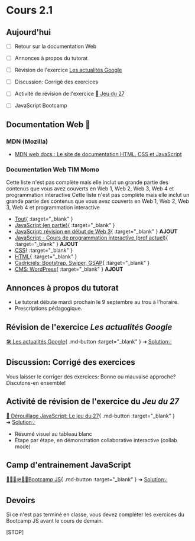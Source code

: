# Cours 2.1

<!--https://squidfunk.github.io/mkdocs-material/reference/admonitions/
✏️note, 📄abstract, ℹ️info, 🔥tip, ✔️success, ❔question, ⚠️warning, ❌failure, ⚡danger, 🐞bug, 🧪example, ❜❜quote
-->

## Aujourd'hui

- [ ] Retour sur la documentation Web
- [ ] Annonces à propos du tutorat
- [ ] Révision de l'exercice [Les actualités Google](https://tim-montmorency.com/timdoc/582-211/css/exercices/flexbox-actualite-google/)
- [ ] Discussion: Corrigé des exercices
- [ ] Activité de révision de l'exercice [🎲 Jeu du 27](https://tim-montmorency.com/timdoc/582-518MO/exercices/cartes-jeu-du-27/)
- [ ] JavaScript Bootcamp


## Documentation Web 📄

### MDN (Mozilla)

- [MDN web docs : Le site de documentation HTML, CSS et JavaScript](https://developer.mozilla.org/fr/)

### Documentation Web TIM Momo

Cette liste n'est pas complète mais elle inclut un grande partie des contenus que vous avez couverts en Web 1, Web 2, Web 3, Web 4 et programmation interactive
Cette liste n'est pas complète mais elle inclut un grande partie des contenus que vous avez couverts en Web 1, Web 2, Web 3, Web 4 et programmation interactive

- [Tout](https://tim-montmorency.com/timdoc/index/web/){ :target="_blank" }
- [JavaScript (en partie)](https://tim-montmorency.com/timdoc/index/web/javascript/){ :target="_blank" }
- [JavaScript: révision en début de Web 3](https://tim-montmorency.com/compendium/582-311-web3/cours01.html#revision-javascript){ :target="_blank" } **AJOUT** 
- [JavaScript - Cours de programmation interactive (prof actuel)](https://discovro-js.netlify.app/){ :target="_blank" } **AJOUT** 
- [CSS](https://tim-montmorency.com/timdoc/582-211/css/){ :target="_blank" }
- [HTML](https://tim-montmorency.com/timdoc/index/web/html/){ :target="_blank" }
- [Cadriciels: Bootstrap, Swiper, GSAP](https://tim-montmorency.com/timdoc/index/web/cadriciels/){ :target="_blank" }
- [CMS: WordPress](https://tim-montmorency.com/compendium/582-411-web4/cours01.html){ :target="_blank" } **AJOUT** 

## Annonces à propos du tutorat

- Le tutorat débute mardi prochain le 9 septembre au trou à l'horaire.
- Prescriptions pédagogique.

## Révision de l'exercice *Les actualités Google*

[🛠️ Les actualités Google](https://tim-montmorency.com/timdoc/582-211/css/exercices/flexbox-actualite-google/){ .md-button :target="_blank" } 
➜ [Solution💡](https://codepen.io/tim-momo/pen/raOZeXQ)

## Discussion: Corrigé des exercices

Vous laisser le corriger des exercices: Bonne ou mauvaise approche? Discutons-en ensemble!

## Activité de révision de l'exercice du *Jeu du 27*

[🎲 Dérouillage JavaScript: Le jeu du 27](https://tim-montmorency.com/timdoc/582-518MO/exercices/cartes-jeu-du-27/){ .md-button :target="_blank" }  
➜ [Solution💡](https://codepen.io/tim-momo/pen/wvQLGoO)

- Résumé visuel au tableau blanc
- Étape par étape, en démonstration collaborative interactive (collab mode)

## Camp d'entrainement JavaScript

[🥾🏃‍♂️🪖🏋️‍♂️Bootcamp JS](./exercices/bootcamp-js.md){ .md-button :target="_blank" } 
➜ [Solution💡](https://codepen.io/tim-momo/pen/YPydodm)




## Devoirs

Si ce n'est pas terminé en classe, vous devez compléter les exercices du Bootcamp JS avant le cours de demain.

[STOP]
